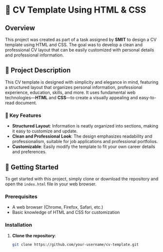 # 📝 CV Template Using HTML & CSS

## Overview
This project was created as part of a task assigned by **SMIT** to design a CV template using HTML and CSS. The goal was to develop a clean and professional CV layout that can be easily customized with personal details and professional information.

## 📜 Project Description
This CV template is designed with simplicity and elegance in mind, featuring a structured layout that organizes personal information, professional experience, education, skills, and more. It uses fundamental web technologies—**HTML** and **CSS**—to create a visually appealing and easy-to-read document.

### 🎯 Key Features
- **Structured Layout**: Information is neatly organized into sections, making it easy to customize and update.
- **Clean and Professional Look**: The design emphasizes readability and professionalism, suitable for job applications and professional portfolios.
- **Customizable**: Easily modify the template to fit your own career details and preferences.

## 🚀 Getting Started
To get started with this project, simply clone or download the repository and open the `index.html` file in your web browser.

### Prerequisites
- A web browser (Chrome, Firefox, Safari, etc.)
- Basic knowledge of HTML and CSS for customization

### Installation
1. **Clone the repository**:
   ```bash
   git clone https://github.com/your-username/cv-template.git
